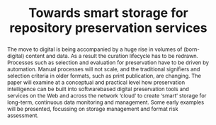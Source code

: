 ---
abstract: The move to digital is being accompanied by a huge rise in volumes of (born-digital)
  content and data. As a result the curation lifecycle has to be redrawn. Processes
  such as selection and evaluation for preservation have to be driven by automation.
  Manual processes will not scale, and the traditional signifiers and selection criteria
  in older formats, such as print publication, are changing. The paper will examine
  at a conceptual and practical level how preservation intelligence can be built into
  softwarebased digital preservation tools and services on the Web and across the
  network ‘cloud’ to create ‘smart’ storage for long-term, continuous data monitoring
  and management. Some early examples will be presented, focussing on storage management
  and format risk assessment.
creators:
- Hitchcock, Steve
- Carr, Leslie
- Jefferies, Neil
- O’Steen, Ben
- Brown, Adrian
- Tarrant, David
date: null
document_url: https://services.phaidra.univie.ac.at/api/object/o:294148/download
grand_parent: iPRES
institutions: []
keywords:
- london
landing_page_url: https://phaidra.univie.ac.at/o:294148
language: eng
layout: publication
license: CC BY-SA 3.0 AT
notes_url: null
parent: iPRES 2008
publication_type: paper
size: 166395
slides_url: null
source_name: iPRES
title: Towards smart storage for repository preservation services
year: 2008
---